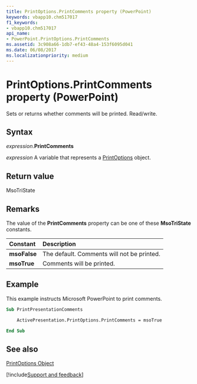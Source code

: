 ```yaml
---
title: PrintOptions.PrintComments property (PowerPoint)
keywords: vbapp10.chm517017
f1_keywords:
- vbapp10.chm517017
api_name:
- PowerPoint.PrintOptions.PrintComments
ms.assetid: 3c908a66-1db7-ef43-48a4-153f6095d041
ms.date: 06/08/2017
ms.localizationpriority: medium
---
```



# PrintOptions.PrintComments property (PowerPoint)

Sets or returns whether comments will be printed. Read/write.


## Syntax

_expression_.**PrintComments**

_expression_ A variable that represents a [PrintOptions](PowerPoint.PrintOptions.md) object.


## Return value

MsoTriState


## Remarks

The value of the **PrintComments** property can be one of these **MsoTriState** constants.



|Constant|Description|
|:-----|:-----|
|**msoFalse**|The default. Comments will not be printed.|
|**msoTrue**| Comments will be printed.|

## Example

This example instructs Microsoft PowerPoint to print comments.


```vb
Sub PrintPresentationComments

    ActivePresentation.PrintOptions.PrintComments = msoTrue

End Sub
```


## See also


[PrintOptions Object](PowerPoint.PrintOptions.md)

[!include[Support and feedback](~/includes/feedback-boilerplate.md)]